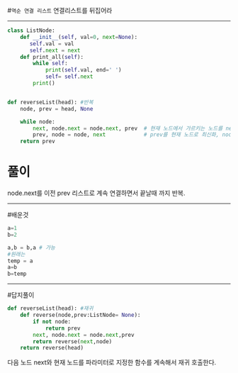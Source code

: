 #`역순 연결 리스트`
연결리스트를 뒤집어라

 ---

```python
class ListNode:
    def __init__(self, val=0, next=None):
       self.val = val
       self.next = next
    def print_all(self):
        while self:
            print(self.val, end=' ')
            self= self.next
        print()


def reverseList(head): #반복
    node, prev = head, None

    while node:
        next, node.next = node.next, prev  # 현재 노드에서 가르키는 노드를 next에, 현재 노드가 가르키고 있던것을 prev로
        prev, node = node, next            # prev를 현재 노드로 최신화, node도 현재 노드에서 가르키고 있는 노드로 최신화
    return prev
```
# 풀이
node.next를 이전 prev 리스트로 계속 연결하면서 끝날때 까지 반복.

---
#배운것 
```python
a=1 
b=2

a,b = b,a # 가능
#원래는 
temp = a
a=b
b=temp
```
--- 
#답지풀이

```python
def reverseList(head): #재귀
    def reverse(node,prev:ListNode= None):
        if not node:
            return prev
        next, node.next = node.next,prev
        return reverse(next,node)
    return reverse(head)
```
다음 노드 next와 현재 노드를 파라미터로 지정한 함수를 계속해서 재귀 호출한다.

